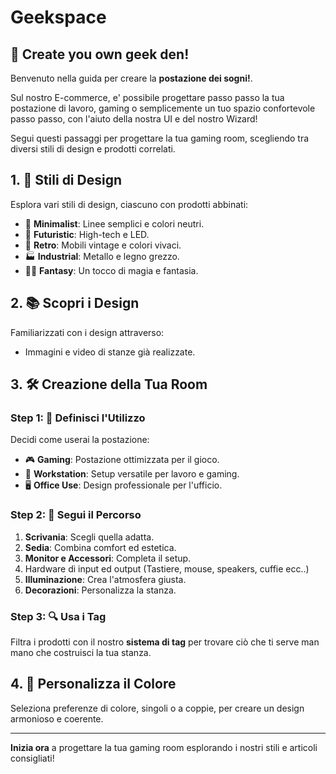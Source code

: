 # Geekspace
## 💫 Create you own geek den!

Benvenuto nella guida per creare la **postazione dei sogni!**. 

Sul nostro E-commerce, e' possibile progettare passo passo la tua postazione di lavoro, gaming o semplicemente un tuo spazio confortevole passo passo, con l'aiuto della nostra UI e del nostro Wizard!

Segui questi passaggi per progettare la tua gaming room, scegliendo tra diversi stili di design e prodotti correlati.


## 1. 🌟 Stili di Design

Esplora vari stili di design, ciascuno con prodotti abbinati:

- 🖤 **Minimalist**: Linee semplici e colori neutri.
- 🚀 **Futuristic**: High-tech e LED.
- 🎸 **Retro**: Mobili vintage e colori vivaci.
- 🏭 **Industrial**: Metallo e legno grezzo.
- 🧙‍♂️ **Fantasy**: Un tocco di magia e fantasia.

## 2. 📚 Scopri i Design

Familiarizzati con i design attraverso:

- Immagini e video di stanze già realizzate.

## 3. 🛠 Creazione della Tua Room

### Step 1: 📌 Definisci l'Utilizzo

Decidi come userai la postazione:

- 🎮 **Gaming**: Postazione ottimizzata per il gioco.
- 💼 **Workstation**: Setup versatile per lavoro e gaming.
- 🖥 **Office Use**: Design professionale per l'ufficio.

### Step 2: 🔄 Segui il Percorso

1. **Scrivania**: Scegli quella adatta.
2. **Sedia**: Combina comfort ed estetica.
3. **Monitor e Accessori**: Completa il setup.
4. Hardware di input ed output (Tastiere, mouse, speakers, cuffie ecc..)
5. **Illuminazione**: Crea l'atmosfera giusta.
6. **Decorazioni**: Personalizza la stanza.

### Step 3: 🔍 Usa i Tag

Filtra i prodotti con il nostro **sistema di tag** per trovare ciò che ti serve man mano che costruisci la tua stanza.

## 4. 🎨 Personalizza il Colore

Seleziona preferenze di colore, singoli o a coppie, per creare un design armonioso e coerente.

---

**Inizia ora** a progettare la tua gaming room esplorando i nostri stili e articoli consigliati!
